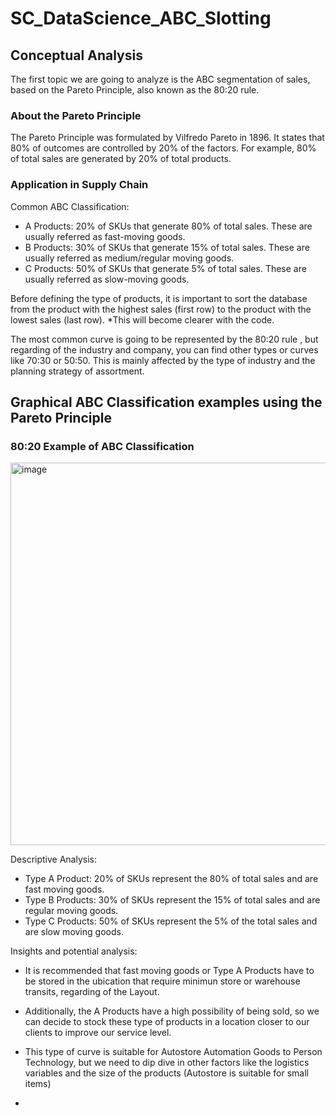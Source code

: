 # SC_DataScience_ABC_Slotting

## Conceptual Analysis

The first topic we are going to analyze is the ABC segmentation of sales, based on the Pareto Principle, also known as the 80:20 rule.

### About the Pareto Principle
The Pareto Principle was formulated by Vilfredo Pareto in 1896. It states that 80% of outcomes are controlled by 20% of the factors. For example, 80% of total sales are generated by 20% of total products.

### Application in Supply Chain

Common ABC Classification:
  - A Products: 20% of SKUs that generate 80% of total sales. These are usually referred as fast-moving goods.
  - B Products: 30% of SKUs that generate 15% of total sales. These are usually referred as medium/regular moving goods.
  - C Products: 50% of SKUs that generate 5% of total sales. These are usually referred as slow-moving goods.

Before defining the type of products, it is important to sort the database from the product with the highest sales (first row) to the product with the lowest sales (last row). *This will become clearer with the code.

The most common curve is going to be represented by the 80:20 rule , but regarding of the industry and company, you can find other types or curves like 70:30 or 50:50. This is mainly affected by the type of industry and the planning strategy of assortment. 

## Graphical ABC Classification examples using the Pareto Principle

### 80:20 Example of ABC Classification

<img width="612" alt="image" src="https://github.com/user-attachments/assets/9e6d0fc3-2a74-4902-a83f-297b9c756c7b">

Descriptive Analysis:
- Type A Product: 20% of SKUs represent the 80% of total sales and are fast moving goods.
- Type B Products: 30% of SKUs represent the 15% of total sales and are regular moving goods.
- Type C Products: 50% of SKUs represent the 5% of the total sales and are slow moving goods.

Insights and potential analysis:
- It is recommended that fast moving goods or Type A Products have to be stored in the ubication that require minimun store or warehouse transits, regarding of the Layout.
- Additionally, the A Products have a high possibility of being sold, so we can decide to stock these type of products in a location closer to our clients to improve our service level.
- This type of curve is suitable for Autostore Automation Goods to Person Technology, but we need to dip dive in other factors like the logistics variables and the size of the products (Autostore is suitable for small items)

- 


















